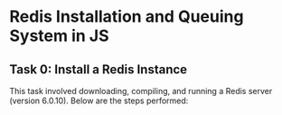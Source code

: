 # Redis Installation and Queuing System in JS

## Task 0: Install a Redis Instance

This task involved downloading, compiling, and running a Redis server (version 6.0.10). Below are the steps performed:
